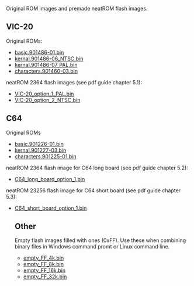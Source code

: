 Original ROM images and premade neatROM flash images.

## VIC-20
Original ROMs:
- [basic.901486-01.bin](https://plazma.kapsi.fi/C64/neatROM/VIC-20.basic.901486-01.bin)
- [kernal.901486-06_NTSC.bin](https://plazma.kapsi.fi/C64/neatROM/VIC-20.kernal.901486-06_NTSC.bin)
- [kernal.901486-07_PAL.bin](https://plazma.kapsi.fi/C64/neatROM/VIC-20.kernal.901486-07_PAL.bin)
- [characters.901460-03.bin](https://plazma.kapsi.fi/C64/neatROM/VIC-20.characters.901460-03.bin)

neatROM 2364 flash images (see pdf guide chapter 5.1):
- [VIC-20_option_1_PAL.bin](https://plazma.kapsi.fi/C64/neatROM/VIC-20_option_1_PAL.bin)
- [VIC-20_option_2_NTSC.bin](https://plazma.kapsi.fi/C64/neatROM/VIC-20_option_2_NTSC.bin)

## C64
Original ROMs
- [basic.901226-01.bin](https://plazma.kapsi.fi/C64/neatROM/C64.basic.901226-01.bin)
- [kernal.901227-03.bin](https://plazma.kapsi.fi/C64/neatROM/C64.kernal.901227-03.bin)
- [characters.901225-01.bin](https://plazma.kapsi.fi/C64/neatROM/C64.characters.901225-01.bin)

neatROM 2364 flash image for C64 long board (see pdf guide chapter 5.2):
- [C64_long_board_option_1.bin](https://plazma.kapsi.fi/C64/neatROM/C64_long_board_option_1.bin)

neatROM 23256 flash image for C64 short board (see pdf guide chapter 5.3):
- [C64_short_board_option_1.bin](https://plazma.kapsi.fi/C64/neatROM/C64_short_board_option_1.bin)

  ## Other
  Empty flash images filled with ones (0xFF). Use these when combining binary files in Windows command promt or Linux command line.
  - [empty_FF_4k.bin](https://plazma.kapsi.fi/C64/neatROM/empty_FF_4k.bin)
  - [empty_FF_8k.bin](https://plazma.kapsi.fi/C64/neatROM/empty_FF_8k.bin)
  - [empty_FF_16k.bin](https://plazma.kapsi.fi/C64/neatROM/empty_FF_16k.bin)
  - [empty_FF_32k.bin](https://plazma.kapsi.fi/C64/neatROM/empty_FF_32k.bin)
